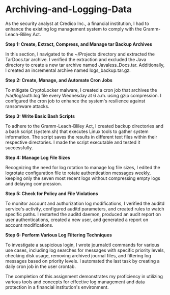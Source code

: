 # Archiving-and-Logging-Data

As the security analyst at Credico Inc., a financial institution, I had to enhance the existing log management system to comply with the Gramm-Leach-Bliley Act.

**Step 1: Create, Extract, Compress, and Manage tar Backup Archives**

In this section, I navigated to the ~/Projects directory and extracted the TarDocs.tar archive. I verified the extraction and excluded the Java directory to create a new tar archive named Javaless_Docs.tar. Additionally, I created an incremental archive named logs_backup.tar.gz.

**Step 2: Create, Manage, and Automate Cron Jobs**

To mitigate CryptoLocker malware, I created a cron job that archives the /var/log/auth.log file every Wednesday at 6 a.m. using gzip compression. I configured the cron job to enhance the system's resilience against ransomware attacks.

**Step 3: Write Basic Bash Scripts**

To adhere to the Gramm-Leach-Bliley Act, I created backup directories and a bash script (system.sh) that executes Linux tools to gather system information. The script saves the results in different text files within their respective directories. I made the script executable and tested it successfully.

**Step 4: Manage Log File Sizes**

Recognizing the need for log rotation to manage log file sizes, I edited the logrotate configuration file to rotate authentication messages weekly, keeping only the seven most recent logs without compressing empty logs and delaying compression.

**Step 5: Check for Policy and File Violations**

To monitor account and authorization log modifications, I verified the auditd service's activity, configured auditd parameters, and created rules to watch specific paths. I restarted the auditd daemon, produced an audit report on user authentications, created a new user, and generated a report on account modifications.

**Step 6: Perform Various Log Filtering Techniques**

To investigate a suspicious login, I wrote journalctl commands for various use cases, including log searches for messages with specific priority levels, checking disk usage, removing archived journal files, and filtering log messages based on priority levels. I automated the last task by creating a daily cron job in the user crontab.

The completion of this assignment demonstrates my proficiency in utilizing various tools and concepts for effective log management and data protection in a financial institution's environment.
